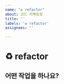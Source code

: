 ```yaml
---
name: "♻️ refactor"
about: 코드 리팩토링
title: ''
labels: '♻️ refactor'
assignees: ''

---
```


# ♻️ refactor

## 어떤 작업을 하나요?

